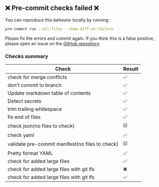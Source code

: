 ## :x: Pre-commit checks failed :x:
You can reproduce this behavior locally by running :
```bash
pre-commit run --all-files --show-diff-on-failure
```
Please fix the errors and commit again.
If you think this is a false positive, please open an issue on the [GitHub repository](https://github.com/gsuquet/workflows/issues/new?assignees=&labels=bug%2Cto+sort&projects=&template=bug_report.yml).

### Checks summary
| Check | Result |
| --- | --- |
| check for merge conflicts | :white_check_mark:|
| don't commit to branch | :white_check_mark:|
| Update markdown table of contents | :white_check_mark:|
| Detect secrets | :white_check_mark:|
| trim trailing whitespace | :white_check_mark:|
| fix end of files | :white_check_mark:|
| check json(no files to check) | :ballot_box_with_check:|
| check yaml | :white_check_mark:|
| validate pre-commit manifest(no files to check) | :ballot_box_with_check:|
| Pretty format YAML | :white_check_mark:|
| check for added large files | :white_check_mark:|
| check for added large files with git lfs | :x:|
| check for added large files with git lfs | :white_check_mark:|
